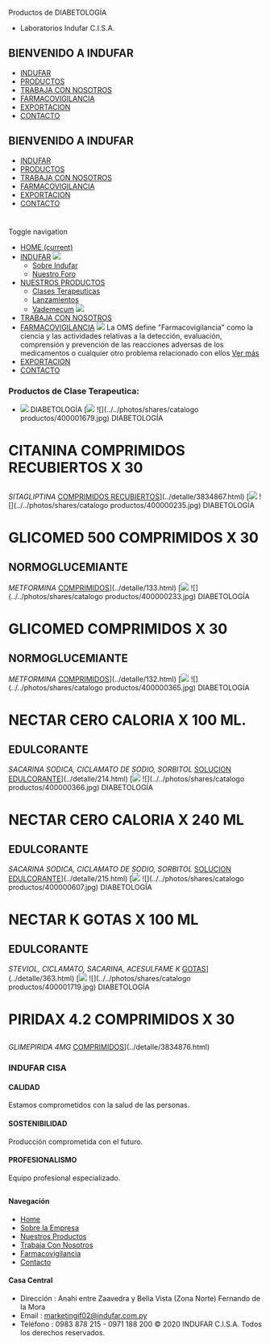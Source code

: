 Productos de DIABETOLOGÍA
- Laboratorios Indufar C.I.S.A.
## BIENVENIDO A INDUFAR
* [INDUFAR](3.html#)
* [PRODUCTOS](3.html#)
* [TRABAJA CON NOSOTROS](3.html#)
* [FARMACOVIGILANCIA](3.html#)
* [EXPORTACION](3.html#)
* [CONTACTO](3.html#)
## BIENVENIDO A INDUFAR
* [INDUFAR](../../index.html)
* [PRODUCTOS](../../productos.html)
* [TRABAJA CON NOSOTROS](../../trabaja_con_nosotros.html)
* [FARMACOVIGILANCIA](../../farmacovigilancia.html)
* [EXPORTACION](../../exportacion.html)
* [CONTACTO](../../contacto.html)
# 
Toggle navigation
* [HOME (current)](../../index.html)
* [INDUFAR](3.html#) 
  [![ ](../../photos/shares/Sistema/Menu/indufar_menul.jpg)](../../institucional.html)
  - [Sobre Indufar](../../institucional.html)
  - [Nuestro Foro](../../blog.html)
* [NUESTROS PRODUCTOS](3.html#) 
  - [Clases Terapeuticas](../clases_terapeuticas.html)
  - [Lanzamientos](../lanzamientos.html)
  - [Vademecum](../../productos.html)
  [![ ](../../photos/shares/Sistema/Menu/productos.png)](../../productos.html)
* [TRABAJA CON NOSOTROS](../../trabaja_con_nosotros.html)
* [FARMACOVIGILANCIA](3.html#) 
  [![ ](../../photos/shares/Sistema/Menu/TUBOS.png)](../../farmacovigilancia.html)
  La OMS define "Farmacovigilancia" como la ciencia y las actividades relativas a la detección, evaluación, comprensión y prevención de las reacciones adversas de los medicamentos o cualquier otro problema relacionado con ellos
  [Ver más](../../farmacovigilancia.html)
* [EXPORTACION](../../exportacion.html)
* [CONTACTO](../../contacto.html)
### Productos de Clase Terapeutica:
* ![](../../photos/shares/ClasesTerapeuticas/diabetologia.png)
  DIABETOLOGÍA
[![](../../photos/shares/Laboratorios/lab_indufar.png)
![](../../photos/shares/catalogo productos/400001679.jpg)
DIABETOLOGÍA
# CITANINA COMPRIMIDOS RECUBIERTOS X 30
## 
*SITAGLIPTINA*
[COMPRIMIDOS RECUBIERTOS](3.html#)](../detalle/3834867.html)
[![](../../photos/shares/Laboratorios/lab_medical.png)
![](../../photos/shares/catalogo productos/400000235.jpg)
DIABETOLOGÍA
# GLICOMED 500 COMPRIMIDOS X 30
## NORMOGLUCEMIANTE
*METFORMINA*
[COMPRIMIDOS](3.html#)](../detalle/133.html)
[![](../../photos/shares/Laboratorios/lab_medical.png)
![](../../photos/shares/catalogo productos/400000233.jpg)
DIABETOLOGÍA
# GLICOMED COMPRIMIDOS X 30
## NORMOGLUCEMIANTE
*METFORMINA* 
[COMPRIMIDOS](3.html#)](../detalle/132.html)
[![](../../photos/shares/Laboratorios/lab_indufar.png)
![](../../photos/shares/catalogo productos/400000365.jpg)
DIABETOLOGÍA
# NECTAR CERO CALORIA X 100 ML.
## EDULCORANTE
*SACARINA SODICA, CICLAMATO DE SODIO, SORBITOL*
[SOLUCION EDULCORANTE](3.html#)](../detalle/214.html)
[![](../../photos/shares/Laboratorios/lab_indufar.png)
![](../../photos/shares/catalogo productos/400000366.jpg)
DIABETOLOGÍA
# NECTAR CERO CALORIA X 240 ML
## EDULCORANTE
*SACARINA SODICA, CICLAMATO DE SODIO, SORBITOL*
[SOLUCION EDULCORANTE](3.html#)](../detalle/215.html)
[![](../../photos/shares/Laboratorios/lab_indufar.png)
![](../../photos/shares/catalogo productos/400000607.jpg)
DIABETOLOGÍA
# NECTAR K GOTAS X 100 ML
## EDULCORANTE
*STEVIOL, CICLAMATO, SACARINA, ACESULFAME K*
[GOTAS](3.html#)](../detalle/363.html)
[![](../../photos/shares/Laboratorios/lab_indufar.png)
![](../../photos/shares/catalogo productos/400001719.jpg)
DIABETOLOGÍA
# PIRIDAX 4.2 COMPRIMIDOS X 30
## 
*GLIMEPIRIDA 4MG*
[COMPRIMIDOS](3.html#)](../detalle/3834876.html)
### INDUFAR CISA
#### CALIDAD
Estamos comprometidos con la salud de las personas.
#### SOSTENIBILIDAD
Producción comprometida con el futuro.
#### PROFESIONALISMO
Equipo profesional especializado.
## 
#### Navegación
* [Home](../../index.html)
* [Sobre la Empresa](../../institucional.html)
* [Nuestros Productos](../../productos.html)
* [Trabaja Con Nosotros](../../trabaja_con_nosotros.html)
* [Farmacovigilancia](../../farmacovigilancia.html)
* [Contacto](../../contacto.html)
#### Casa Central
* Dirección : Anahi entre Zaavedra y Bella Vista (Zona Norte) Fernando de la Mora
* Email : [marketingif02@indufar.com.py](mailto:marketingif02@indufar.com.py)
* Teléfono : 0983 878 215 - 0971 188 200
© 2020 INDUFAR C.I.S.A. Todos los derechos reservados.